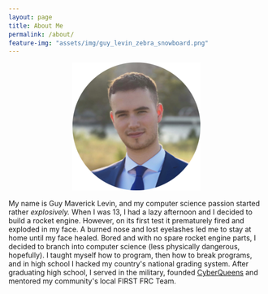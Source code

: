 ```yaml
---
layout: page
title: About Me
permalink: /about/
feature-img: "assets/img/guy_levin_zebra_snowboard.png"
---
```


<div style="text-align: center">
<img style="width: 50%; max-width: 400px;" src="/assets/img/Guy Maverick Levin Blockchain Hacker (circle crop).png" />
</div>

My name is Guy Maverick Levin, and my computer science passion started rather <i>explosively.</i> When I was 13, I had a lazy afternoon and I decided to build a rocket engine. However, on its first test it prematurely fired and exploded in my face. A burned nose and lost eyelashes led me to stay at home until my face healed. Bored and with no spare rocket engine parts, I decided to branch into computer science (less physically dangerous, hopefully). I taught myself how to program, then how to break programs, and in high school I hacked my country's national grading system. After graduating high school, I served in the military, founded [CyberQueens](https://cyberqueens.org/) and mentored my community's local FIRST FRC Team.
